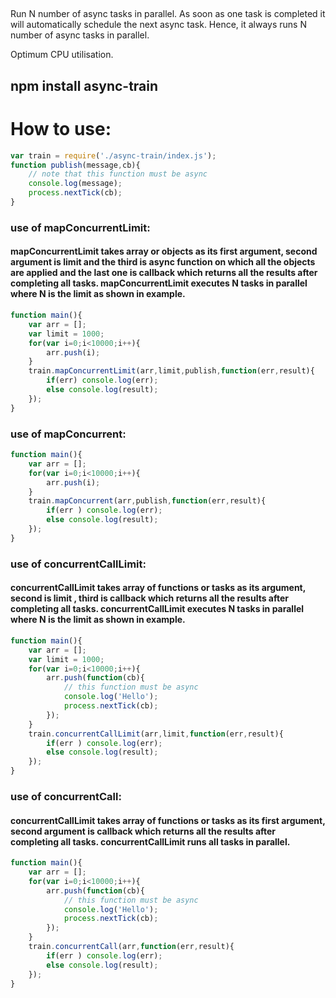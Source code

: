 ##
Run N number of async tasks in parallel. As soon as one task is completed it will automatically schedule the next async task. Hence, it always runs N number of async tasks in parallel.

Optimum CPU utilisation.

## npm install async-train

# How to use:

```javascript
var train = require('./async-train/index.js');
function publish(message,cb){
	// note that this function must be async
	console.log(message);
	process.nextTick(cb);
}
```
### use of mapConcurrentLimit:
#### mapConcurrentLimit takes array or objects as its first argument, second argument is limit and the third is async function on which all the objects are applied and the last one is callback  which returns all the results after completing all tasks. mapConcurrentLimit executes N tasks in parallel where N is the limit as shown in example.

```javascript
function main(){
    var arr = [];
    var limit = 1000;
    for(var i=0;i<10000;i++){
        arr.push(i);
    }
    train.mapConcurrentLimit(arr,limit,publish,function(err,result){
       	if(err) console.log(err);
       	else console.log(result);
    });
}
```


### use of mapConcurrent:

```javascript
function main(){
    var arr = [];
    for(var i=0;i<10000;i++){
        arr.push(i);
    }
    train.mapConcurrent(arr,publish,function(err,result){
       	if(err ) console.log(err);
       	else console.log(result);
    });
}
```

### use of concurrentCallLimit:
#### concurrentCallLimit takes array of functions or tasks as its argument, second is limit , third is callback which returns all the results after completing all tasks. concurrentCallLimit executes N tasks in parallel where N is the limit as shown in example.

```javascript
function main(){
    var arr = [];
    var limit = 1000;
    for(var i=0;i<10000;i++){
        arr.push(function(cb){
        	// this function must be async
        	console.log('Hello');
        	process.nextTick(cb);
        });
    }
    train.concurrentCallLimit(arr,limit,function(err,result){
       	if(err ) console.log(err);
       	else console.log(result);
    });
}
```


### use of concurrentCall:
#### concurrentCallLimit takes array of functions or tasks as its first argument, second argument is callback which returns all the results after completing all tasks. concurrentCallLimit runs all tasks in parallel.

```javascript
function main(){
    var arr = [];
    for(var i=0;i<10000;i++){
        arr.push(function(cb){
        	// this function must be async
        	console.log('Hello');
        	process.nextTick(cb);
        });
    }
    train.concurrentCall(arr,function(err,result){
       	if(err ) console.log(err);
       	else console.log(result);
    });
}
```